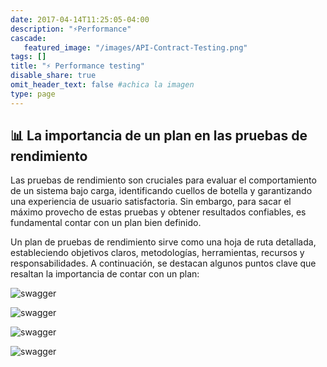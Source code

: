 ```yaml
---
date: 2017-04-14T11:25:05-04:00
description: "⚡Performance"
cascade:
   featured_image: "/images/API-Contract-Testing.png"
tags: []
title: "⚡ Performance testing"
disable_share: true
omit_header_text: false #achica la imagen
type: page
---
```



## 📊 La importancia de un plan en las pruebas de rendimiento
Las pruebas de rendimiento son cruciales para evaluar el comportamiento de un sistema bajo carga, identificando cuellos de botella y garantizando una experiencia de usuario satisfactoria. Sin embargo, para sacar el máximo provecho de estas pruebas y obtener resultados confiables, es fundamental contar con un plan bien definido.

Un plan de pruebas de rendimiento sirve como una hoja de ruta detallada, estableciendo objetivos claros, metodologías, herramientas, recursos y responsabilidades. A continuación, se destacan algunos puntos clave que resaltan la importancia de contar con un plan:

![swagger](/images/performance/Diapositiva1.PNG)

![swagger](/images/performance/Diapositiva2.PNG)

![swagger](/images/performance/Diapositiva3.PNG)

![swagger](/images/performance/Diapositiva4.PNG)

